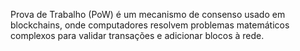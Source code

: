 Prova de Trabalho (PoW) é um mecanismo de consenso usado em blockchains, onde computadores resolvem problemas matemáticos complexos para validar transações e adicionar blocos à rede.